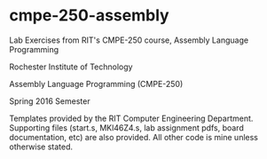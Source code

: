 # cmpe-250-assembly
Lab Exercises from RIT's CMPE-250 course, Assembly Language Programming

Rochester Institute of Technology

Assembly Language Programming (CMPE-250)

Spring 2016 Semester

Templates provided by the RIT Computer Engineering Department. Supporting files (start.s, MKl46Z4.s, lab assignment pdfs, board documentation, etc) are also provided. All other code is mine unless otherwise stated. 


